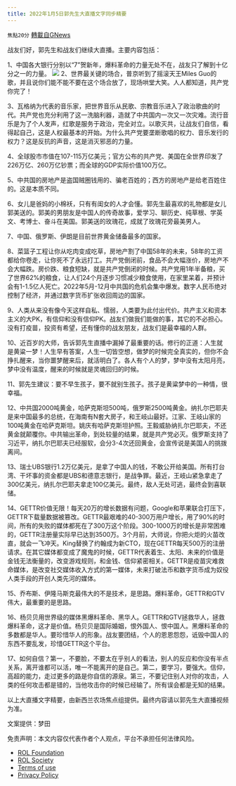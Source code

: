 ```yaml
---
title: 2022年1月5日郭先生大直播文字同步精要
---
```

`焦點20分` [轉載自GNews](https://gnews.org/zh-hans/1825783/)

战友们好，郭先生和战友们继续大直播。主要内容包括：

1、中国各大银行分别以“7”贺新年，爆料革命的力量无处不在，战友只了解到十亿分之一的力量。
![](https://assets.gnews.org/wp-content/uploads/2022/01/a044c6b0c1a425c77fd6ddd3f582ebe5_500x0.jpg)
2、世界最关键的场合，普京听到了摇滚天王Miles Guo的歌，并且说你们能不能不要在这个场合放了，现场哄堂大笑。人人都知道，共产党你完了！

3、瓦格纳为代表的音乐家，把世界音乐从民歌、宗教音乐进入了政治歌曲的时代。共产党也充分利用了这一洗脑利器，造就了中共国内一次又一次灾难。流行音乐是为了个人发声，红歌是服务于政治，完全对立。以歌灭共，让战友们自信，看得起自己，这是人权最基本的开始。为什么共产党要垄断歌唱的权力、音乐发行的权力？这是反抗的声音，这是消灭邪恶的力量。

4、全球股市市值在107-115万亿美元；官方公布的共产党、美国在全世界印发了226万亿、260万亿钞票；而全球的GDP实际价值100万亿。

5、中共国的房地产是盗国贼圈钱用的、骗老百姓的；西方的房地产是给老百姓住的。这是本质不同。

6、女儿是爸妈的小棉袄，只有有闺女的人才会懂。郭先生最喜欢的礼物都是女儿郭美送的。郭美的男朋友是中国人的传奇故事，爱学习、聊历史、纯草根、学英文、考博士、奋斗在美国。郭美送的玫瑰花，成就了玫瑰花旁最美男人。

7、中国、俄罗斯、伊朗是目前世界黄金储备最多的国家。

8、菜篮子工程让你从吃肉变成吃草，房地产割了中国58年的未来，58年的工资都给你卷走，让你死不了永远打工。共产党倒闭前，食品不会大幅涨价，房地产不会大幅跌。房价跌、粮食短缺，就是共产党倒闭的时候。共产党用1年半备粮，买了世界62%的粮食，让人们24个月逐步习惯减少粮食使用，在家里呆着，并预计会有1-1.5亿人死亡。2022年5月-12月中共国的危机会集中爆发。数字人民币绝对控制了经济，并通过数字货币扩张收回周边的国家。

9、人类从来没有像今天这样自私、懦弱，人类要为此付出代价。共产主义和资本主义的大PK，有信仰和没有信仰PK。战友们做我们能做的事，其它的不必担心。没有打疫苗，投资有希望，还有懂你的战友朋友，战友们是最幸福的人群。

10、近百岁的大师，告诉郭先生直播中漏掉了最重要的话。修行的正道：人生就是黄粱一梦！人生早有答案，人生一切皆空想，做梦的时候完全真实的，但你不会挣扎醒来，当你噩梦醒来后，就活明白了。各人有个人的梦，梦中没有太阳月亮，梦中没有温度，醒来的时候就是灵魂回归的时候。

11、郭先生建议：要不早生孩子，要不就别生孩子。孩子是黄粱梦中的一种情，很幸福。

12、中共国2000吨黄金，哈萨克斯坦500吨，俄罗斯2500吨黄金。纳扎尔巴耶夫是来中国最多的总统，在海南有N套大房子，和王岐山最好。江家、王岐山家的100吨黄金在哈萨克斯坦。姚庆有哈萨克斯坦护照。王毅威胁纳扎尔巴耶夫，不还黄金就颠覆你。中共输出革命，到处较量的结果，就是共产党必灭。俄罗斯支持了习近平，纳扎尔巴耶夫已经服软，会分3-4次还回黄金，会宣传说是美国人的挑拨离间。

13、瑞士UBS银行1.2万亿美元，是拿了中国人的钱，不敢公开给美国。所有打台湾、干坏事的资金都是UBS和德意志银行，是战争罪。最近，王岐山紧急拿走了300亿美元，纳扎尔巴耶夫拿走100亿美元。最终，敌人无处可逃，最终会到喜联储。

14、GETTR价值无限！每天20万的增长数据有问题，Google和苹果联合打压下，GETTR下载量数据被篡改。GETTR最艰难的40-300万用户增长，用了90%的时间，所有的失败的媒体都死在了300万这个阶段。300-1000万的增长是非常困难的，GETTR注册量实际早已达到3500万。3个月前，大师说，你把火炬的火苗改直，就会一飞冲天。King替换了约翰成为新CTO，现在GETTR每天500万的注册请求。在其它媒体都变成了魔鬼的时候，GETTR代表着生、太阳、未来的价值是金钱无法衡量的，改变游戏规则，和金钱、信仰紧密相关。GETTR是疫苗灾难救命媒体，是改变社交媒体收入方式的第一媒体，未来打破法币和数字货币成为奴役人类手段的开创人类先河的媒体。

15、乔布斯、伊隆马斯克最伟大的不是技术，是思路。爆料革命，GETTR和GTV伟大，最重要的是思路。

16、杨贝贝用世界级的媒体黑爆料革命、黑华人。GETTR和GTV拯救华人，拯救爆料革命，这才是价值。杨贝贝是国际婚姻，恨外国人、恨中国人。黑爆料革命的多数都是华人。要珍惜华人的形象。战友要团结，个人的恩恩怨怨，诋毁中国人的东西不要乱发，珍惜GETTR这个平台。

17、如何自信？第一，不要脸，不要太在乎别人的看法，别人的反应和你没有半点关系，离开谁都可以活，唯一不能离开的是自己。第二，要学习，要强大。信仰，高超的能力，走过更多的路是你自信的源泉。第三，不要记住别人对你的攻击，人类的任何攻击都是错的，当他攻击你的时候已经输了。所有误会都是无知的结果。

以上大直播文字精要，由新西兰农场焦点组提供。最终内容请以郭先生大直播视频为准。

文案提供：梦田

 

免责声明：本文内容仅代表作者个人观点，平台不承担任何法律风险。

- [ROL Foundation](https://rolfoundation.org/)
- [ROL Society](https://rolsociety.org/)
- [Terms of use](https://gnews.org/terms-of-use-3/)
- [Privacy Policy](https://gnews.org/privacy-policy/)
